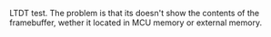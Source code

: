 LTDT test.
The problem is that its doesn't show the contents of the framebuffer, wether it located in MCU memory or external memory.
